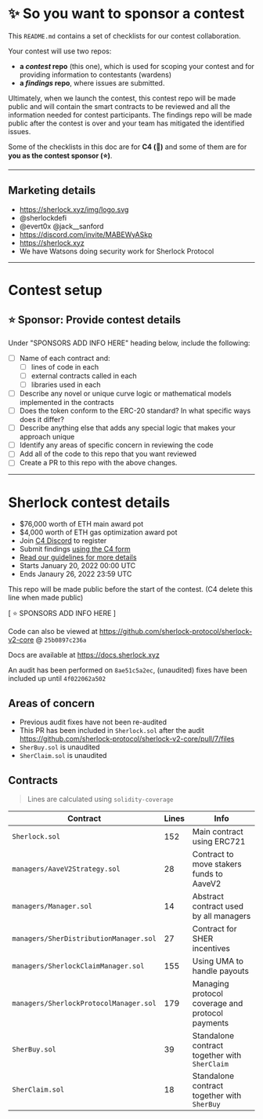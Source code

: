 # ✨ So you want to sponsor a contest

This `README.md` contains a set of checklists for our contest collaboration.

Your contest will use two repos:

- **a _contest_ repo** (this one), which is used for scoping your contest and for providing information to contestants (wardens)
- **a _findings_ repo**, where issues are submitted.

Ultimately, when we launch the contest, this contest repo will be made public and will contain the smart contracts to be reviewed and all the information needed for contest participants. The findings repo will be made public after the contest is over and your team has mitigated the identified issues.

Some of the checklists in this doc are for **C4 (🐺)** and some of them are for **you as the contest sponsor (⭐️)**.

---

## Marketing details

- https://sherlock.xyz/img/logo.svg
- @sherlockdefi
- @evert0x @jack\_\_sanford
- https://discord.com/invite/MABEWyASkp
- https://sherlock.xyz
- We have Watsons doing security work for Sherlock Protocol

---

# Contest setup

## ⭐️ Sponsor: Provide contest details

Under "SPONSORS ADD INFO HERE" heading below, include the following:

- [ ] Name of each contract and:
  - [ ] lines of code in each
  - [ ] external contracts called in each
  - [ ] libraries used in each
- [ ] Describe any novel or unique curve logic or mathematical models implemented in the contracts
- [ ] Does the token conform to the ERC-20 standard? In what specific ways does it differ?
- [ ] Describe anything else that adds any special logic that makes your approach unique
- [ ] Identify any areas of specific concern in reviewing the code
- [ ] Add all of the code to this repo that you want reviewed
- [ ] Create a PR to this repo with the above changes.

---

# Sherlock contest details

- $76,000 worth of ETH main award pot
- $4,000 worth of ETH gas optimization award pot
- Join [C4 Discord](https://discord.gg/code4rena) to register
- Submit findings [using the C4 form](https://code4rena.com/contests/2022-01-sherlock-contest/submit)
- [Read our guidelines for more details](https://docs.code4rena.com/roles/wardens)
- Starts January 20, 2022 00:00 UTC
- Ends Janaury 26, 2022 23:59 UTC

This repo will be made public before the start of the contest. (C4 delete this line when made public)

[ ⭐️ SPONSORS ADD INFO HERE ]

Code can also be viewed at https://github.com/sherlock-protocol/sherlock-v2-core @ `25b0897c236a`

Docs are available at https://docs.sherlock.xyz

An audit has been performed on `8ae51c5a2ec`, (unaudited) fixes have been included up until `4f022062a502`

## Areas of concern

- Previous audit fixes have not been re-audited
- This PR has been included in `Sherlock.sol` after the audit https://github.com/sherlock-protocol/sherlock-v2-core/pull/7/files
- `SherBuy.sol` is unaudited
- `SherClaim.sol` is unaudited

## Contracts

> Lines are calculated using `solidity-coverage`

| Contract                               | Lines | Info                                             |
| -------------------------------------- | ----- | ------------------------------------------------ |
| `Sherlock.sol`                         | 152   | Main contract using ERC721                       |
| `managers/AaveV2Strategy.sol`          | 28    | Contract to move stakers funds to AaveV2         |
| `managers/Manager.sol`                 | 14    | Abstract contract used by all managers           |
| `managers/SherDistributionManager.sol` | 27    | Contract for SHER incentives                     |
| `managers/SherlockClaimManager.sol`    | 155   | Using UMA to handle payouts                      |
| `managers/SherlockProtocolManager.sol` | 179   | Managing protocol coverage and protocol payments |
| `SherBuy.sol`                          | 39    | Standalone contract together with `SherClaim`    |
| `SherClaim.sol`                        | 18    | Standalone contract together with `SherBuy`      |
